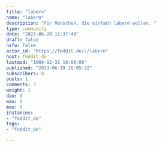 ```yaml
---
title: "labern" 
name: "labern"
description: "Für Menschen, die einfach labern wollen. "
type: community
date: "2023-06-20 11:37:49"
draft: false
nsfw: false
actor_id: "https://feddit.de/c/labern"
host: feddit.de
lastmod: "1969-12-31 19:00:00"
published: "2023-06-19 16:05:32"
subscribers: 8
posts: 1
comments: 3
weight: 1
dau: 0
wau: 0
mau: 0
instances:
- "feddit_de"
tags: 
- "feddit_de"

---
```

